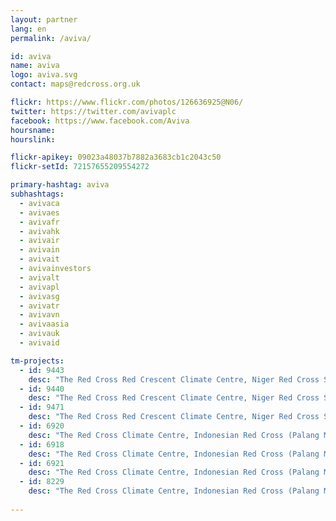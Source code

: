 ```yaml
---
layout: partner
lang: en
permalink: /aviva/

id: aviva
name: aviva
logo: aviva.svg
contact: maps@redcross.org.uk

flickr: https://www.flickr.com/photos/126636925@N06/
twitter: https://twitter.com/avivaplc
facebook: https://www.facebook.com/Aviva
hoursname:
hourslink:

flickr-apikey: 09023a48037b7882a3683cb1c2043c50
flickr-setId: 72157655209554272

primary-hashtag: aviva
subhashtags:
  - avivaca
  - avivaes
  - avivafr
  - avivahk
  - avivair
  - avivain
  - avivait
  - avivainvestors
  - avivalt
  - avivapl
  - avivasg
  - avivatr
  - avivavn
  - avivaasia
  - avivauk
  - avivaid

tm-projects:
  - id: 9443
    desc: "The Red Cross Red Crescent Climate Centre, Niger Red Cross Society and the French Red Cross are implementing a project to build the resilience of agro-pastoral communities in the Zinder region, Niger against food insecurity and nutrition crisis from Drought. The data contributed will be used to assist in forecasting future disaster impacts, by knowing in advance where is likely to be impacted and its exposure and vulnerability. The information will help implementation of early action activities in response to a forecasted drought, before it occurs, contributing to reduce risk, prepare for effective response and ultimately to strengthen community resilience."
  - id: 9440
    desc: "The Red Cross Red Crescent Climate Centre, Niger Red Cross Society and the French Red Cross are implementing a project to build the resilience of agro-pastoral communities in the Zinder region, Niger against food insecurity and nutrition crisis from Drought. The data contributed will be used to assist in forecasting future disaster impacts, by knowing in advance where is likely to be impacted and its exposure and vulnerability. The information will help implementation of early action activities in response to a forecasted drought, before it occurs, contributing to reduce risk, prepare for effective response and ultimately to strengthen community resilience."
  - id: 9471
    desc: "The Red Cross Red Crescent Climate Centre, Niger Red Cross Society and the French Red Cross are implementing a project to build the resilience of agro-pastoral communities in the Zinder region, Niger against food insecurity and nutrition crisis from Drought. The data contributed will be used to assist in forecasting future disaster impacts, by knowing in advance where is likely to be impacted and its exposure and vulnerability. The information will help implementation of early action activities in response to a forecasted drought, before it occurs, contributing to reduce risk, prepare for effective response and ultimately to strengthen community resilience."    
  - id: 6920
    desc: "The Red Cross Climate Centre, Indonesian Red Cross (Palang Merah Indonesia/PMI), IFRC, British Red Cross and Australian Red Cross are implementing a programme where the data contributed will be used by the Red Cross to assist in forecasting future disaster impacts, by knowing in advance what is likely to be impacted and its exposure and vulnerability. The information will help implementation of early action activities to take place before a disaster strikes, contributing to reduce risk, prepare for effective response and ultimately to strengthen community resilience."  
  - id: 6918
    desc: "The Red Cross Climate Centre, Indonesian Red Cross (Palang Merah Indonesia/PMI), IFRC, British Red Cross and Australian Red Cross are implementing a programme where the data contributed will be used by the Red Cross to assist in forecasting future disaster impacts, by knowing in advance what is likely to be impacted and its exposure and vulnerability. The information will help implementation of early action activities to take place before a disaster strikes, contributing to reduce risk, prepare for effective response and ultimately to strengthen community resilience."
  - id: 6921
    desc: "The Red Cross Climate Centre, Indonesian Red Cross (Palang Merah Indonesia/PMI), IFRC, British Red Cross and Australian Red Cross are implementing a programme where the data contributed will be used by the Red Cross to assist in forecasting future disaster impacts, by knowing in advance what is likely to be impacted and its exposure and vulnerability. The information will help implementation of early action activities to take place before a disaster strikes, contributing to reduce risk, prepare for effective response and ultimately to strengthen community resilience."    
  - id: 8229
    desc: "The Red Cross Climate Centre, Indonesian Red Cross (Palang Merah Indonesia/PMI), IFRC, British Red Cross and Australian Red Cross are implementing a programme where the data contributed will be used by the Red Cross to assist in forecasting future disaster impacts, by knowing in advance what is likely to be impacted and its exposure and vulnerability. The information will help implementation of early action activities to take place before a disaster strikes, contributing to reduce risk, prepare for effective response and ultimately to strengthen community resilience."    
    
---
```

